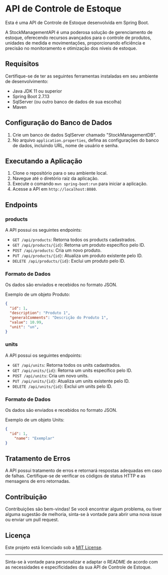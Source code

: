 

# API de Controle de Estoque

Esta é uma API de Controle de Estoque desenvolvida em Spring Boot.

A StockManagementAPI é uma poderosa solução de gerenciamento de estoque, oferecendo recursos avançados para o controle de produtos, unidades de medida e movimentações, proporcionando eficiência e precisão no monitoramento e otimização dos níveis de estoque.

## Requisitos

Certifique-se de ter as seguintes ferramentas instaladas em seu ambiente de desenvolvimento:

- Java JDK 11 ou superior
- Spring Boot 2.7.13
- SqlServer (ou outro banco de dados de sua escolha)
- Maven

## Configuração do Banco de Dados

1. Crie um banco de dados SqlServer chamado "StockManagementDB".
2. No arquivo `application.properties`, defina as configurações do banco de dados, incluindo URL, nome de usuário e senha.

## Executando a Aplicação

1. Clone o repositório para o seu ambiente local.
2. Navegue até o diretório raiz da aplicação.
3. Execute o comando `mvn spring-boot:run` para iniciar a aplicação.
4. Acesse a API em `http://localhost:8080`.

## Endpoints
### products

A API possui os seguintes endpoints:

- `GET /api/products`: Retorna todos os products cadastrados.
- `GET /api/products/{id}`: Retorna um produto específico pelo ID.
- `POST /api/products`: Cria um novo produto.
- `PUT /api/products/{id}`: Atualiza um produto existente pelo ID.
- `DELETE /api/products/{id}`: Exclui um produto pelo ID.

### Formato de Dados

Os dados são enviados e recebidos no formato JSON.

Exemplo de um objeto Produto:

```json
{
  "id": 1,
  "description": "Produto 1",
  "generalComments": "Descrição do Produto 1",
  "value": 10.99,
  "unit": "un", 
}
```
### units

A API possui os seguintes endpoints:

- `GET /api/units`: Retorna todos os units cadastrados.
- `GET /api/units/{id}`: Retorna um units específico pelo ID.
- `POST /api/units`: Cria um novo units.
- `PUT /api/units/{id}`: Atualiza um units existente pelo ID.
- `DELETE /api/units/{id}`: Exclui um units pelo ID.

### Formato de Dados

Os dados são enviados e recebidos no formato JSON.

Exemplo de um objeto Units:

```json
{
  "id": 1,
	"name": "Exemplar"
}
```

## Tratamento de Erros

A API possui tratamento de erros e retornará respostas adequadas em caso de falhas. Certifique-se de verificar os códigos de status HTTP e as mensagens de erro retornadas.

## Contribuição

Contribuições são bem-vindas! Se você encontrar algum problema, ou tiver alguma sugestão de melhoria, sinta-se à vontade para abrir uma nova issue ou enviar um pull request.

## Licença

Este projeto está licenciado sob a [MIT License](https://opensource.org/licenses/MIT).

---

Sinta-se à vontade para personalizar e adaptar o README de acordo com as necessidades e especificidades da sua API de Controle de Estoque.